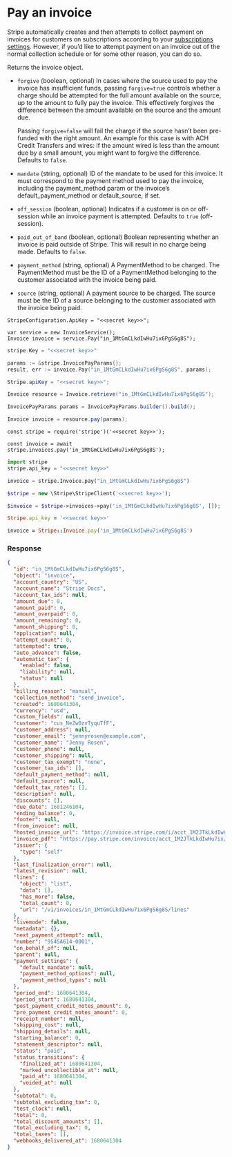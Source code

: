 # Pay an invoice

Stripe automatically creates and then attempts to collect payment on invoices for customers on subscriptions according to your [subscriptions settings](https://dashboard.stripe.com/account/billing/automatic). However, if you’d like to attempt payment on an invoice out of the normal collection schedule or for some other reason, you can do so.

Returns the invoice object.

- `forgive` (boolean, optional)
  In cases where the source used to pay the invoice has insufficient funds, passing `forgive=true` controls whether a charge should be attempted for the full amount available on the source, up to the amount to fully pay the invoice. This effectively forgives the difference between the amount available on the source and the amount due.

  Passing `forgive=false` will fail the charge if the source hasn’t been pre-funded with the right amount. An example for this case is with ACH Credit Transfers and wires: if the amount wired is less than the amount due by a small amount, you might want to forgive the difference. Defaults to `false`.

- `mandate` (string, optional)
  ID of the mandate to be used for this invoice. It must correspond to the payment method used to pay the invoice, including the payment_method param or the invoice’s default_payment_method or default_source, if set.

- `off_session` (boolean, optional)
  Indicates if a customer is on or off-session while an invoice payment is attempted. Defaults to `true` (off-session).

- `paid_out_of_band` (boolean, optional)
  Boolean representing whether an invoice is paid outside of Stripe. This will result in no charge being made. Defaults to `false`.

- `payment_method` (string, optional)
  A PaymentMethod to be charged. The PaymentMethod must be the ID of a PaymentMethod belonging to the customer associated with the invoice being paid.

- `source` (string, optional)
  A payment source to be charged. The source must be the ID of a source belonging to the customer associated with the invoice being paid.

```dotnet
StripeConfiguration.ApiKey = "<<secret key>>";

var service = new InvoiceService();
Invoice invoice = service.Pay("in_1MtGmCLkdIwHu7ix6PgS6g8S");
```

```go
stripe.Key = "<<secret key>>"

params := &stripe.InvoicePayParams{};
result, err := invoice.Pay("in_1MtGmCLkdIwHu7ix6PgS6g8S", params);
```

```java
Stripe.apiKey = "<<secret key>>";

Invoice resource = Invoice.retrieve("in_1MtGmCLkdIwHu7ix6PgS6g8S");

InvoicePayParams params = InvoicePayParams.builder().build();

Invoice invoice = resource.pay(params);
```

```node
const stripe = require('stripe')('<<secret key>>');

const invoice = await stripe.invoices.pay('in_1MtGmCLkdIwHu7ix6PgS6g8S');
```

```python
import stripe
stripe.api_key = "<<secret key>>"

invoice = stripe.Invoice.pay("in_1MtGmCLkdIwHu7ix6PgS6g8S")
```

```php
$stripe = new \Stripe\StripeClient('<<secret key>>');

$invoice = $stripe->invoices->pay('in_1MtGmCLkdIwHu7ix6PgS6g8S', []);
```

```ruby
Stripe.api_key = '<<secret key>>'

invoice = Stripe::Invoice.pay('in_1MtGmCLkdIwHu7ix6PgS6g8S')
```

### Response

```json
{
  "id": "in_1MtGmCLkdIwHu7ix6PgS6g8S",
  "object": "invoice",
  "account_country": "US",
  "account_name": "Stripe Docs",
  "account_tax_ids": null,
  "amount_due": 0,
  "amount_paid": 0,
  "amount_overpaid": 0,
  "amount_remaining": 0,
  "amount_shipping": 0,
  "application": null,
  "attempt_count": 0,
  "attempted": true,
  "auto_advance": false,
  "automatic_tax": {
    "enabled": false,
    "liability": null,
    "status": null
  },
  "billing_reason": "manual",
  "collection_method": "send_invoice",
  "created": 1680641304,
  "currency": "usd",
  "custom_fields": null,
  "customer": "cus_NeZw0zvTyquTfF",
  "customer_address": null,
  "customer_email": "jennyrosen@example.com",
  "customer_name": "Jenny Rosen",
  "customer_phone": null,
  "customer_shipping": null,
  "customer_tax_exempt": "none",
  "customer_tax_ids": [],
  "default_payment_method": null,
  "default_source": null,
  "default_tax_rates": [],
  "description": null,
  "discounts": [],
  "due_date": 1681246104,
  "ending_balance": 0,
  "footer": null,
  "from_invoice": null,
  "hosted_invoice_url": "https://invoice.stripe.com/i/acct_1M2JTkLkdIwHu7ix/test_YWNjdF8xTTJKVGtMa2RJd0h1N2l4LF9OZVp3dVBYNnF0dGlvdXRubGVjSXVOOWhiVWpmUktPLDcxMTgyMTA10200x7P2wMSm?s=ap",
  "invoice_pdf": "https://pay.stripe.com/invoice/acct_1M2JTkLkdIwHu7ix/test_YWNjdF8xTTJKVGtMa2RJd0h1N2l4LF9OZVp3dVBYNnF0dGlvdXRubGVjSXVOOWhiVWpmUktPLDcxMTgyMTA10200x7P2wMSm/pdf?s=ap",
  "issuer": {
    "type": "self"
  },
  "last_finalization_error": null,
  "latest_revision": null,
  "lines": {
    "object": "list",
    "data": [],
    "has_more": false,
    "total_count": 0,
    "url": "/v1/invoices/in_1MtGmCLkdIwHu7ix6PgS6g8S/lines"
  },
  "livemode": false,
  "metadata": {},
  "next_payment_attempt": null,
  "number": "9545A614-0001",
  "on_behalf_of": null,
  "parent": null,
  "payment_settings": {
    "default_mandate": null,
    "payment_method_options": null,
    "payment_method_types": null
  },
  "period_end": 1680641304,
  "period_start": 1680641304,
  "post_payment_credit_notes_amount": 0,
  "pre_payment_credit_notes_amount": 0,
  "receipt_number": null,
  "shipping_cost": null,
  "shipping_details": null,
  "starting_balance": 0,
  "statement_descriptor": null,
  "status": "paid",
  "status_transitions": {
    "finalized_at": 1680641304,
    "marked_uncollectible_at": null,
    "paid_at": 1680641304,
    "voided_at": null
  },
  "subtotal": 0,
  "subtotal_excluding_tax": 0,
  "test_clock": null,
  "total": 0,
  "total_discount_amounts": [],
  "total_excluding_tax": 0,
  "total_taxes": [],
  "webhooks_delivered_at": 1680641304
}
```